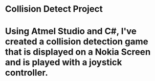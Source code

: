 # Collision Detect Project

# Using Atmel Studio and C#, I've created a collision detection game that is displayed on a Nokia Screen and is played with a joystick controller. 
